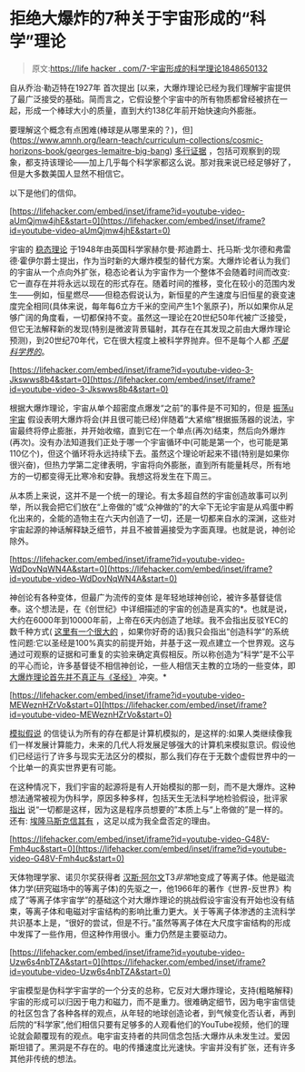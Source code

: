 # 拒绝大爆炸的7种关于宇宙形成的“科学”理论

> 原文:[https://life hacker . com/7-宇宙形成的科学理论1848650132](https://lifehacker.com/7-scientific-theories-of-how-the-universe-formed-that-1848650132)

自从乔治·勒迈特在1927年 首次提出 [以来，大爆炸理论已经为我们理解宇宙提供了最广泛接受的基础。简而言之，它假设整个宇宙中的所有物质都曾经被挤在一起，形成一个棒球大小的质量，直到大约138亿年前开始快速向外膨胀。

要理解这个概念有点困难(棒球是从哪里来的？)，但](https://www.amnh.org/learn-teach/curriculum-collections/cosmic-horizons-book/georges-lemaitre-big-bang) [多行证据](https://www.uwa.edu.au/study/-/media/Faculties/Science/Docs/Evidence-for-the-Big-Bang.pdf) ，包括可观察到的现象，都支持该理论——加上几乎每个科学家都这么说。那对我来说已经足够好了，但是大多数美国人显然不相信它。

以下是他们的信仰。

 [https://lifehacker.com/embed/inset/iframe?id=youtube-video-aUmQjmw4jhE&start=0](https://lifehacker.com/embed/inset/iframe?id=youtube-video-aUmQjmw4jhE&start=0) 

宇宙的 [稳态理论](https://www.britannica.com/science/steady-state-theory) 于1948年由英国科学家赫尔曼·邦迪爵士、托马斯·戈尔德和弗雷德·霍伊尔爵士提出，作为当时新的大爆炸模型的替代方案。大爆炸论者认为我们的宇宙从一个点向外扩张，稳态论者认为宇宙作为一个整体不会随着时间而改变:它一直存在并将永远以现在的形式存在。随着时间的推移，变化在较小的范围内发生——例如，恒星燃尽——但稳态假说认为，新恒星的产生速度与旧恒星的衰变速度完全相同(具体来说，每年每6立方千米的空间产生1个氢原子)，所以如果你从足够广阔的角度看，一切都保持不变。虽然这一理论在20世纪50年代被广泛接受，但它无法解释新的发现(特别是微波背景辐射，其存在在其发现之前由大爆炸理论预测)，到20世纪70年代，它在很大程度上被科学界抛弃。但不是每个人都 [*不是科学界的*](https://www.forbes.com/sites/startswithabang/2021/01/29/ask-ethan-could-we-be-living-in-a-steady-state-universe/?sh=3b57e9c833b2)。

 [https://lifehacker.com/embed/inset/iframe?id=youtube-video-3-Jkswws8b4&start=0](https://lifehacker.com/embed/inset/iframe?id=youtube-video-3-Jkswws8b4&start=0) 

根据大爆炸理论，宇宙从单个超密度点爆发“之前”的事件是不可知的，但是 [振荡u 宇宙](https://www.universetoday.com/38195/oscillating-universe-theory/#:~:text=The%20Oscillating%20Universe%20Theory%20is,Bang%20and%20a%20Big%20Crunch.) 假设表明大爆炸将会(并且很可能已经)伴随着“大紧缩”根据振荡器的说法，宇宙最终将停止膨胀，并开始收缩，直到它在一个单点(再次)结束，然后向外爆炸(再次)。没有办法知道我们正处于哪一个宇宙循环中(可能是第一个，也可能是第110亿个)，但这个循环将永远持续下去。虽然这个理论听起来不错(特别是如果你很兴奋)，但热力学第二定律表明，宇宙将向外膨胀，直到所有能量耗尽，所有地方的一切都变得无比寒冷和安静。我想这将发生在下周三。

从本质上来说，这并不是一个统一的理论。有太多超自然的宇宙创造故事可以列举，所以我会把它们放在“上帝做的”或“众神做的”的大伞下无论宇宙是从鸡蛋中孵化出来的，全能的造物主在六天内创造了一切，还是一切都来自水的深渊，这些对宇宙起源的神话解释缺乏细节，并且不被普遍接受为字面真理。也就是说，神创论除外。

 [https://lifehacker.com/embed/inset/iframe?id=youtube-video-WdDovNqWN4A&start=0](https://lifehacker.com/embed/inset/iframe?id=youtube-video-WdDovNqWN4A&start=0) 

神创论有各种变体，但最广为流传的变体 是年轻地球神创论，被许多基督徒信奉。这个想法是，在《创世纪》中详细描述的宇宙的创造是真实的*。也就是说，大约在6000年到10000年前，上帝在6天内创造了地球。我不会指出反驳YEC的数千种方式( [这里有一个很大的](https://theconversation.com/even-setting-evolution-aside-basic-geology-disproves-creationism-40356) ，如果你好奇的话)我只会指出“创造科学”的系统性问题:它以圣经是100%真实的前提开始，并基于这一观点建立一个世界观。这与通过可观察的证据和可重复的实验来确定真假相反。所以称创造为“科学”是不公平的平心而论，许多基督徒不相信神创论，一些人相信天主教的立场的一些变体，即 [大爆炸理论首先并不真正与《圣经》](https://www.reuters.com/article/us-pope-creation/pope-francis-says-big-bang-theory-does-not-contradict-role-of-god-idUSKBN0IH1ZW20141028) 冲突。*

 [https://lifehacker.com/embed/inset/iframe?id=youtube-video-MEWeznHZrVo&start=0](https://lifehacker.com/embed/inset/iframe?id=youtube-video-MEWeznHZrVo&start=0) 

[模拟假说](https://www.vox.com/future-perfect/2019/4/10/18275618/simulation-hypothesis-matrix-rizwan-virk) 的信徒认为所有的存在都是计算机模拟的，是这样的:如果人类继续像我们一样发展计算能力，未来的几代人将发展足够强大的计算机来模拟意识。假设他们已经运行了许多与现实无法区分的模拟，那么我们存在于无数个虚假世界中的一个比单一的真实世界更有可能。

在这种情况下，我们宇宙的起源将是有人开始模拟的那一刻，而不是大爆炸。这种想法通常被视为伪科学，原因多种多样，包括天生无法科学地检验假设，批评家 [指出](http://backreaction.blogspot.com/2017/03/no-we-probably-dont-live-in-computer.html) 说“一切都是这样，因为这是程序员想要的”本质上与“上帝做的”是一样的。还有: [埃隆马斯克信其有](https://www.nbcnews.com/mach/science/what-simulation-hypothesis-why-some-think-life-simulated-reality-ncna913926) ，这足以成为我全盘否定的理由。

 [https://lifehacker.com/embed/inset/iframe?id=youtube-video-G48V-Fmh4uc&start=0](https://lifehacker.com/embed/inset/iframe?id=youtube-video-G48V-Fmh4uc&start=0) 

天体物理学家、诺贝尔奖获得者 [汉斯·阿尔文](https://www.britannica.com/biography/Hannes-Alfven#ref126304)T3*非常*地变成了等离子体。他是磁流体力学(研究磁场中的等离子体)的先驱之一，他1966年的著作《世界-反世界》构成了“等离子体宇宙学”的基础这个对大爆炸理论的挑战假设宇宙没有开始也没有结束，等离子体和电磁对宇宙结构的影响比重力更大。关于等离子体渗透的主流科学共识基本上是，“很好的尝试，但是不行。”虽然等离子体在大尺度宇宙结构的形成中发挥了一些作用，但这种作用很小。重力仍然是主要驱动力。

 [https://lifehacker.com/embed/inset/iframe?id=youtube-video-Uzw6s4nbTZA&start=0](https://lifehacker.com/embed/inset/iframe?id=youtube-video-Uzw6s4nbTZA&start=0) 

宇宙模型是伪科学宇宙学的一个分支的总称，它反对大爆炸理论，支持(粗略解释)宇宙的形成可以归因于电力和磁力，而不是重力。很难确定细节，因为电宇宙信徒的社区包含了各种各样的观点，从年轻的地球创造论者，到气候变化否认者，再到后院的“科学家”,他们相信只要有足够多的人观看他们的YouTube视频，他们的理论就会颠覆现有的观点。电宇宙支持者的共同信念包括:大爆炸从未发生过。爱因斯坦错了。黑洞是不存在的。电的传播速度比光速快。宇宙并没有扩张，还有许多其他非传统的想法。